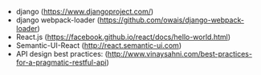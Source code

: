 
* django (https://www.djangoproject.com/)
* django webpack-loader (https://github.com/owais/django-webpack-loader) 
* React.js (https://facebook.github.io/react/docs/hello-world.html)
* Semantic-UI-React (http://react.semantic-ui.com)  
* API design best practices: (http://www.vinaysahni.com/best-practices-for-a-pragmatic-restful-api)
      
